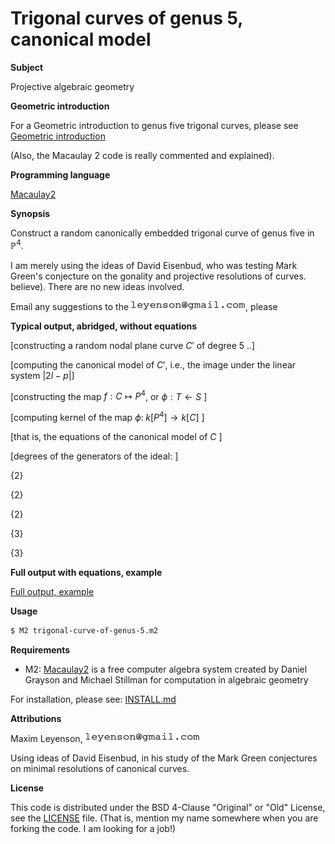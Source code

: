 # Trigonal curves of genus 5, canonical model


**Subject**

Projective algebraic geometry

**Geometric introduction**

For a Geometric introduction to genus five trigonal curves, please see
[Geometric introduction](Geometric-introduction.md)

(Also, the Macaulay 2 code is really commented and explained).

**Programming language**

[Macaulay2](https://en.wikipedia.org/wiki/Macaulay2) 


**Synopsis**

Construct a random canonically embedded trigonal curve of genus five in $`\mathbb{P}^4`$.

I am merely using the ideas of David Eisenbud, who was testing Mark
Green's conjecture on the gonality and projective resolutions of curves.
believe). There are no new ideas involved.  

Email any suggestions to the ![email address](images/email-address-image.resample-100.gif), please

**Typical output, abridged, without equations**

 [constructing a random nodal plane curve $`C'`$ of degree 5 ..]

 [computing the canonical model of $`C'`$, i.e., the image under the linear system $`|2l - p|`$]

 [constructing the map $`f: C \mapsto P^4`$, or $`\phi:  T \leftarrow S`$ ] 

 [computing kernel of the map  $`\phi: \;  k[P^4] \rightarrow k[C]`$ ] 

 [that is, the equations of the canonical model of $`C`$ ] 

 [degrees of the generators of the ideal: ]

{2}

{2}

{2}

{3}

{3}

**Full output with equations, example**

 [Full output, example](output-example.txt)

**Usage**

```bash
$ M2 trigonal-curve-of-genus-5.m2
```

**Requirements**

   * M2:  [Macaulay2](https://en.wikipedia.org/wiki/Macaulay2) is a free computer algebra system created by Daniel Grayson 
and Michael Stillman for computation in algebraic geometry


For installation, please see: [INSTALL.md](INSTALL.md)


**Attributions**

Maxim Leyenson, ![email address](images/email-address-image.resample-100.gif)

Using ideas of David Eisenbud, in his study of the Mark Green conjectures on minimal resolutions of canonical curves.


**License**

This code is distributed under the BSD 4-Clause "Original" or "Old" License,
see the [LICENSE](BSD-4-Clause.pandoc.md) file. (That is, mention my name somewhere when you are forking the
code. I am looking for a job!)
